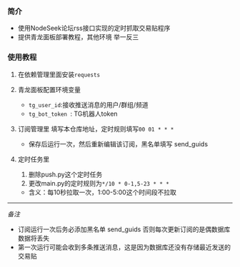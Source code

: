 ### 简介
- 使用NodeSeek论坛rss接口实现的定时抓取交易贴程序
- 提供青龙面板部署教程，其他环境 举一反三
### 使用教程
1. 在依赖管理里面安装`requests`

2. 青龙面板配置环境变量

   - `tg_user_id`:接收推送消息的用户/群组/频道
   - `tg_bot_token `: TG机器人token

3. 订阅管理里 填写本仓库地址，定时规则填写`00 01 * * *`
   - 保存后运行一次，然后重新编辑该订阅，黑名单填写 send_guids

4. 定时任务里

   1. 删除push.py这个定时任务
   2. 更改main.py的定时规则为`*/10 * 0-1,5-23 * * *`

   - 含义：每10秒拉取一次，1:00-5:00这个时间段不拉取

---

*备注*
- 订阅运行一次后务必添加黑名单 send_guids 否则每次更新订阅的是偶数据库数据将丢失
- 第一次运行可能会收到多条推送消息，这是因为数据库还没有存储最近发送的交易贴
